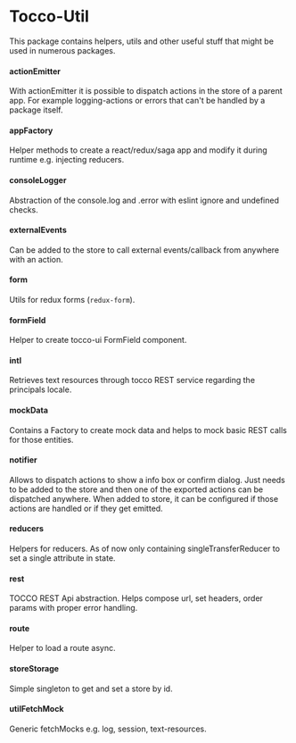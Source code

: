 # Tocco-Util
This package contains helpers, utils and other useful stuff that might be used in numerous packages.

#### actionEmitter
With actionEmitter it is possible to dispatch actions in the store of a parent app.
For example logging-actions or errors that can't be handled by a package itself.

#### appFactory
Helper methods to create a react/redux/saga app and modify it during runtime e.g. injecting reducers.

#### consoleLogger
Abstraction of the console.log and .error with eslint ignore and undefined checks.

#### externalEvents
Can be added to the store to call external events/callback from anywhere with an action.

#### form
Utils for redux forms (`redux-form`).

#### formField
Helper to create tocco-ui FormField component.

#### intl
Retrieves text resources through tocco REST service regarding the principals locale.

#### mockData
Contains a Factory to create mock data and helps to mock basic REST calls for those entities.

#### notifier
Allows to dispatch actions to show a info box or confirm dialog. Just needs to be added to the store and then one of
the exported actions can be dispatched anywhere. When added to store, it can be configured if those actions are
handled or if they get emitted.

#### reducers
Helpers for reducers. As of now only containing singleTransferReducer to set a single attribute in state.

#### rest
TOCCO REST Api abstraction. Helps compose url, set headers, order params with proper error handling.

#### route 
Helper to load a route async.

#### storeStorage
Simple singleton to get and set a store by id.

#### utilFetchMock
Generic fetchMocks e.g. log, session, text-resources.
